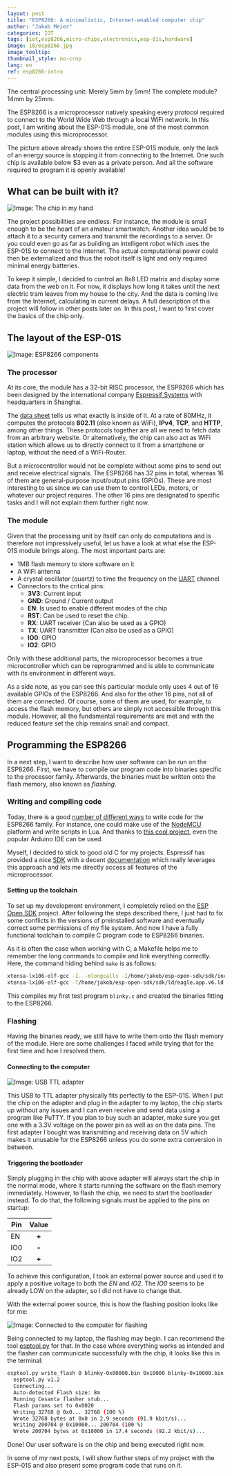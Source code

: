 ```yaml
---
layout: post
title: "ESP8266: A minimalistic, Internet-enabled computer chip"
author: "Jakob Meier"
categories: IOT
tags: [iot,esp8266,micro-chips,electronics,esp-01s,hardware]
image: 18/esp8266.jpg
image_tooltip: 
thumbnail_style: no-crop
lang: en
ref: esp8266-intro
---
```


<p class="intro">The central processing unit: Merely 5mm by 5mm! The complete module? 14mm by 25mm.</p>

The ESP8266 is a microprocessor natively speaking every protocol required to connect to the World Wide Web through a local WiFi network. In this post, I am writing about the ESP-01S module, one of the most common modules using this microprocessor.

The picture above already shows the entire ESP-01S module, only the lack of an energy source is stopping it from connecting to the Internet. One such chip is available below $3 even as a private person. And all the software required to program it is openly available!

## What can be built with it?

![Image: The chip in my hand](/assets/img/18/esp8266_with_hand.jpg)

The project possibilities are endless. For instance, the module is small enough to be the heart of an amateur smartwatch. Another idea would be to attach it to a security camera and transmit the recordings to a server. Or you could even go as far as building an intelligent robot which uses the ESP-01S to connect to the Internet. The actual computational power could then be externalized and thus the robot itself is light and only required minimal energy batteries.

To keep it simple, I decided to control an 8x8 LED matrix and display some data from the web on it. For now, it displays how long it takes until the next electric tram leaves from my house to the city. And the data is coming live from the Internet, calculating in current delays. A full description of this project will follow in other posts later on. In this post, I want to first cover the basics of the chip only.

## The layout of the ESP-01S

![Image: ESP8266 components](/assets/img/18/esp_components_en.jpg)

### The processor

At its core, the module has a 32-bit RISC processor, the ESP8266 which has been designed by the international company [Espressif Systems](https://www.espressif.com) with headquarters in Shanghai.

The [data sheet](https://www.espressif.com/sites/default/files/documentation/0a-esp8266ex_datasheet_en.pdf) tells us what exactly is inside of it. At a rate of 80MHz, it computes the protocols **802.11** (also known as WiFi), **IPv4**, **TCP**, and **HTTP**, among other things. These protocols together are all we need to fetch data from an arbitrary website. Or alternatively, the chip can also act as WiFi station which allows us to directly connect to it from a smartphone or laptop, without the need of a WiFi-Router.

But a microcontroller would not be complete without some pins to send out and receive electrical signals. The ESP8266 has 32 pins in total, whereas 16 of them are general-purpose input/output pins (GPIOs). These are most interesting to us since we can use them to control LEDs, motors, or whatever our project requires. The other 16 pins are designated to specific tasks and I will not explain them further right now.

### The module

Given that the processing unit by itself can only do computations and is therefore not impressively useful, let us have a look at what else the ESP-01S module brings along. The most important parts are:
 - 1MB flash memory to store software on it
 - A WiFi antenna
 - A crystal oscillator (quartz) to time the frequency on the [UART](https://en.wikipedia.org/wiki/Universal_asynchronous_receiver-transmitter) channel
 - Connectors to the critical pins:
   - **3V3**: Current input
   - **GND**: Ground / Current output
   - **EN**: Is used to enable different modes of the chip
   - **RST**: Can be used to reset the chip.
   - **RX**: UART receiver (Can also be used as a GPIO)
   - **TX**: UART transmitter (Can also be used as a GPIO)
   - **IO0**: GPIO
   - **IO2**: GPIO 
   
Only with these additional parts, the microprocessor becomes a true microcontroller which can be reprogrammed and is able to communicate with its environment in different ways.

As a side note, as you can see this particular module only uses 4 out of 16 available GPIOs of the ESP8266. And also for the other 16 pins, not all of them are connected. Of course, some of them are used, for example, to access the flash memory, but others are simply not accessible through this module. However, all the fundamental requirements are met and with the reduced feature set the chip remains small and compact.

## Programming the ESP8266

In a next step, I want to describe how user software can be run on the ESP8266. First, we have to compile our program code into binaries specific to the processor family. Afterwards, the binaries must be written onto the flash memory, also known as *flashing*.

### Writing and compiling code

Today, there is a good [number of different ways](https://en.wikipedia.org/wiki/ESP8266#SDKs) to write code for the ESP8266 family. For instance, one could make use of the [NodeMCU](https://github.com/nodemcu/nodemcu-firmware) platform and write scripts in Lua. And thanks to [this cool project](https://github.com/esp8266/Arduino), even the popular Arduino IDE can be used.

Myself, I decided to stick to good old C for my projects. Espressif has provided a nice [SDK](https://github.com/espressif/ESP8266_NONOS_SDK) with a decent [documentation](https://www.espressif.com/en/support/download/documents) which really leverages this approach and lets me directly access all features of the microprocessor.

#### Setting up the toolchain

To set up my development environment, I completely relied on the [ESP Open SDK](https://github.com/pfalcon/esp-open-sdk) project. After following the steps described there, I just had to fix some conflicts in the versions of preinstalled software and eventually correct some permissions of my file system. And now I have a fully functional toolchain to compile C program code to ESP8266 binaries.

As it is often the case when working with C, a Makefile helps me to remember the long commands to compile and link everything correctly. Here, the command hiding behind `make` is as follows:

```bash
xtensa-lx106-elf-gcc -I. -mlongcalls -I/home/jakob/esp-open-sdk/sdk/include     -c -o blinky.o blinky.c
xtensa-lx106-elf-gcc -T/home/jakob/esp-open-sdk/sdk/ld/eagle.app.v6.ld -L/home/jakob/esp-open-sdk/sdk/lib  blinky.o  -nostdlib -Wl,--start-group -lmain -lnet80211 -lwpa -llwip -lpp -lphy -lc -Wl,--end-group -lgcc -o blinky
```

This compiles my first test program `blinky.c` and created the binaries fitting to the ESP8266.

### Flashing

Having the binaries ready, we still have to write them onto the flash memory of the module. Here are some challenges I faced while trying that for the first time and how I resolved them.

#### Connecting to the computer

![Image: USB TTL adapter](/assets/img/18/usb_to_ttl.jpg)

This USB to TTL adapter physically fits perfectly to the ESP-01S. When I put the chip on the adapter and plug in the adapter to my laptop, the chip starts up without any issues and I can even receive and send data using a program like PuTTY. If you plan to buy such an adapter, make sure you get one with a 3.3V voltage on the power pin as well as on the data pins. The first adapter I bought was transmitting and receiving data on 5V which makes it unusable for the ESP8266 unless you do some extra conversion in between.

#### Triggering the bootloader

Simply plugging in the chip with above adapter will always start the chip in the normal mode, where it starts running the software on the flash memory immediately. However, to flash the chip, we need to start the bootloader instead.  To do that, the following signals must be applied to the pins on startup:

Pin | Value
--- | :---:
EN | **+**
IO0 | **-**
IO2 | **+**

To achieve this configuration, I took an external power source and used it to apply a positive voltage to both the *EN* and *IO2*. The *IO0* seems to be already LOW on the adapter, so I did not have to change that.

With the external power source, this is how the flashing position looks like for me:

![Image: Connected to the computer for flashing](/assets/img/18/esp_flashing.jpg)

Being connected to my laptop, the flashing may begin. I can recommend the tool [esptool.py](https://github.com/espressif/esptool) for that. In the case where everything works as intended and the flasher can communicate successfully with the chip, it looks like this in the terminal:

```bash
esptool.py write_flash 0 blinky-0x00000.bin 0x10000 blinky-0x10000.bin
  esptool.py v1.2
  Connecting...
  Auto-detected Flash size: 8m
  Running Cesanta flasher stub...
  Flash params set to 0x0020
  Writing 32768 @ 0x0... 32768 (100 %)
  Wrote 32768 bytes at 0x0 in 2.9 seconds (91.9 kbit/s)...
  Writing 200704 @ 0x10000... 200704 (100 %)
  Wrote 200704 bytes at 0x10000 in 17.4 seconds (92.2 kbit/s)...
```
Done! Our user software is on the chip and being executed right now.

In some of my next posts, I will show further steps of my project with the ESP-01S and also present some program code that runs on it.